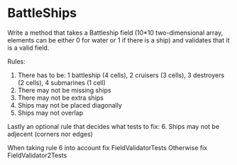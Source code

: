 # BattleShips

Write a method that takes a Battleship field (10*10 two-dimensional array, elements can be either 0 for water or 1 if there is a ship) and validates that it is a valid field.


Rules:
1. There has to be: 1 battleship (4 cells), 2 cruisers (3 cells), 3 destroyers (2 cells), 4 submarines (1 cell)
2. There may not be missing ships
3. There may not be extra ships
4. Ships may not be placed diagonally
5. Ships may not overlap

Lastly an optional rule that decides what tests to fix:
6. Ships may not be adjecent (corners nor edges) 

When taking rule 6 into account fix FieldValidatorTests
Otherwise fix FieldValidator2Tests

